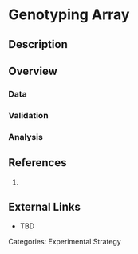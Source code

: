 # Genotyping Array #
## Description ##
## Overview ##
### Data ###
### Validation ###
### Analysis ###
## References ##
1.

## External Links ##
* TBD

Categories: Experimental Strategy
